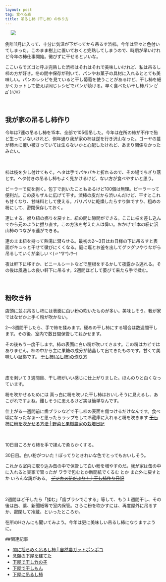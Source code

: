 ```yaml
---
layout: post
tag: 食べる森
title: 吊るし柿（干し柿）の作り方
---
```


　
![](https://c2.staticflickr.com/4/3928/15380926548_620f948dc5.jpg)

例年11月に入って、十分に気温が下がってから吊るす渋柿。今年は早々と色付いてしまった。このまま樹上に置いておくと完熟してしまうので、時期が早いけれど今年の柿仕事開始。黴びずに干せるといいな。

ここいらでズゴと呼ぶ完熟した渋柿はそれはそれで美味しいけれど、私は吊るし柿の方が好き。冬の間中保存が利いて、パンやお菓子の具材に入れるととても美味しい。パンのレシピを見ていると干し葡萄を使うことがあるけど、干し柿を細かくカットして使えば同じレシピでパンが焼ける。早く食べたい干し柿パン (;ﾟдﾟ)ﾊﾌﾊﾌ


　

## 我が家の吊るし柿作り

今年は7連の吊るし柿を15本、全部で105個吊した。今年は在所の柿が不作で殆ど生っていないけれど、例年通り我が家の柿は逆を行き沢山なった。ゴーヤの蔓が柿木に覆い被さっていては生らないかと心配したけれど、あまり関係なかったみたい。

　

柿は枝を少し付けてもぐ。ヘタは手でパキパキと折れるので、その場でちぎり落とす。ヘタ付きの吊るし柿もよく見かけるけど、ない方が食べやすいと思う。

ピーラーで皮を剥く。包丁で剥いたこともあるけど100個は無理。ピーラーって便利だ。この皮もザルに広げて干す。渋柿の皮だから渋いんだけど、干すとこれも甘くなり、甘味料として使える。パリパリに乾燥したらすり鉢ですり、粗めの粉にして、密閉保存しておく。

連にする。撚り紐の撚りを戻すと、紐の間に隙間ができる。ここに枝を差し込んでから元のように撚り直す。この方法を考えた人は偉い。おかげで1本の紐に沢山柿のつながる連ができる。

連のまま紐を持って熱湯に潜らせる。最初の2～3日はお日様の下に吊るすと表面がキュッと干せて黴びにくくなる。庭に竈とお釜を出してグツグツやりながら吊るしていくが楽しいヾ(〃^∇^)ﾉﾜｰｲ

夜は軒下に移すか、ビニールシートなどで屋根をするかして夜露から逃れる。その後は風通しの良い軒下に吊るす。2週間ほどして萎びて来たら手で揉む。


　

## 粉吹き柿

店頭に並ぶ吊るし柿には表面に白い粉の吹いたものが多い。美味しそう。我が家ではなぜか上手く粉が吹かない。

>
2～3週間干したら、手で柿を揉みます。硬めの干し柿にする場合は数週間干します。その後、室内で数日間保管してねかせます。
>
その後もう一度干します。柿の表面に白い粉が吹いてきます。この粉はカビではありません。柿の中から主に果糖の成分が結晶して出てきたものです。甘くて美味しい証拠です。
<s>[干し柿(吊し柿)の作り方](http://daii.jp/agri/hosigaki.php)</s>

　
>
皮を剥いて３週間目、干し柿がいい感じに仕上がりました。ほんのりと白くなっています。
>
粉を吹かせるためには
真っ白に粉を吹いた干し柿はおいしそうに見えるし、あこがれですよね。難しそうに思えるけど実は簡単なんです。
>
仕上がる一週間前に歯ブラシなどで干し柿の表面を傷つけるだけなんです。食べ頃になったなぁ～と思ったらラップをして冷蔵庫に入れると粉を吹きます
<s>[干し柿に粉を吹かせる方法 | 野菜と果樹農家の栽培日記](http://plaza.rakuten.co.jp/yasu41asy/diary/200912040000/)</s>

　
>
10日目ころから柿を手で揉んで柔らかくする。
>
30日目。白い粉がついた！ぽってりときれいな色でとってもおいしそう。
>
これから室内に取り込み缶の中で保管して白い粉を増やすのだ。我が家は缶の中に入れると実家で習ったが ワラで包むとか新聞紙でくるむ とか また外に戻すとか いろんな説がある。
<s>[デジカメ花だより！ | 干し柿作り日記](http://www.geocities.co.jp/SilkRoad-Oasis/7884/hosigaki.htm)</s>

　

2週間ほど干したら「揉む」「歯ブラシでこする」等して、もう１週間干し、その後は缶、藁、新聞紙等で室内保管。さらに粉を吹かすには、再度屋外に吊るすか、密閉して冷蔵。といったところか。

在所のHさんにも聞いてみよう。今年は更に美味しい吊るし柿になりますように。


##関連記事
- [闇に揺らめく吊るし柿 | 自然農ガットポンポコ](http://kobapan.com/blog/2017/11/01/kaki.html)
- [念願の下屋を建てた](http://kobapan.com/blog/2015/04/20/geya.html)
- [下屋で干し竹の子](http://kobapan.com/blog/2015/04/29/hoshitakenoko.html)
- [下屋で干しもん](http://kobapan.com/blog/2015/06/23/hoshimon.html)
- [下屋に吊るし柿](http://kobapan.com/blog/2015/10/15/turushigaki.html)

